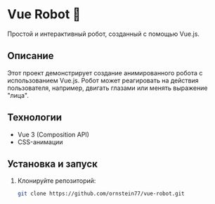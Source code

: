 # Vue Robot 🤖

Простой и интерактивный робот, созданный с помощью Vue.js.  

## Описание  
Этот проект демонстрирует создание анимированного робота с использованием Vue.js. Робот может реагировать на действия пользователя, например, двигать глазами или менять выражение "лица".  

## Технологии  
- Vue 3 (Composition API)  
- CSS-анимации  

## Установка и запуск  
1. Клонируйте репозиторий:  
   ```sh
   git clone https://github.com/ornstein77/vue-robot.git

